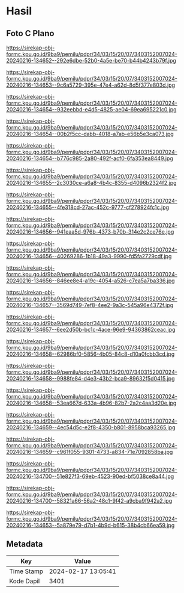 # Hasil

## Foto C Plano

https://sirekap-obj-formc.kpu.go.id/9ba9/pemilu/pdpr/34/03/15/20/07/3403152007024-20240216-134652--292e6dbe-52b0-4a5e-be70-b44b4243b79f.jpg

https://sirekap-obj-formc.kpu.go.id/9ba9/pemilu/pdpr/34/03/15/20/07/3403152007024-20240216-134653--9c6a5729-395e-47e4-a62d-8d5f377e803d.jpg

https://sirekap-obj-formc.kpu.go.id/9ba9/pemilu/pdpr/34/03/15/20/07/3403152007024-20240216-134654--932eebbd-e4d5-4825-ae04-69ea695221c0.jpg

https://sirekap-obj-formc.kpu.go.id/9ba9/pemilu/pdpr/34/03/15/20/07/3403152007024-20240216-134654--00b2f5cc-dabb-4018-a7ab-e56b5e3ca073.jpg

https://sirekap-obj-formc.kpu.go.id/9ba9/pemilu/pdpr/34/03/15/20/07/3403152007024-20240216-134654--b776c985-2a80-492f-acf0-6fa353ea8449.jpg

https://sirekap-obj-formc.kpu.go.id/9ba9/pemilu/pdpr/34/03/15/20/07/3403152007024-20240216-134655--2c3030ce-a6a8-4b4c-8355-d4096b2324f2.jpg

https://sirekap-obj-formc.kpu.go.id/9ba9/pemilu/pdpr/34/03/15/20/07/3403152007024-20240216-134655--4fe318cd-27ac-452c-9777-cf278924fc1c.jpg

https://sirekap-obj-formc.kpu.go.id/9ba9/pemilu/pdpr/34/03/15/20/07/3403152007024-20240216-134656--941eaa5d-976b-4373-b70b-314e2c2ce76e.jpg

https://sirekap-obj-formc.kpu.go.id/9ba9/pemilu/pdpr/34/03/15/20/07/3403152007024-20240216-134656--40269286-1b18-49a3-9990-fd5fa2729cdf.jpg

https://sirekap-obj-formc.kpu.go.id/9ba9/pemilu/pdpr/34/03/15/20/07/3403152007024-20240216-134656--846ee8e4-a19c-4054-a526-c7ea5a7ba336.jpg

https://sirekap-obj-formc.kpu.go.id/9ba9/pemilu/pdpr/34/03/15/20/07/3403152007024-20240216-134657--3569d749-7ef8-4ee2-9a3c-545a96e4372f.jpg

https://sirekap-obj-formc.kpu.go.id/9ba9/pemilu/pdpr/34/03/15/20/07/3403152007024-20240216-134657--6ee2d50b-bc1c-4ace-96e9-94363862ceac.jpg

https://sirekap-obj-formc.kpu.go.id/9ba9/pemilu/pdpr/34/03/15/20/07/3403152007024-20240216-134658--62986bf0-5856-4b05-84c8-d10a0fcbb3cd.jpg

https://sirekap-obj-formc.kpu.go.id/9ba9/pemilu/pdpr/34/03/15/20/07/3403152007024-20240216-134658--9988fe84-d4e3-43b2-bca9-89632f5d0415.jpg

https://sirekap-obj-formc.kpu.go.id/9ba9/pemilu/pdpr/34/03/15/20/07/3403152007024-20240216-134658--53ea667d-633a-4b96-82b7-2a2c4aa3d20e.jpg

https://sirekap-obj-formc.kpu.go.id/9ba9/pemilu/pdpr/34/03/15/20/07/3403152007024-20240216-134659--4ec54d5c-e2f8-4350-b801-8958bca93265.jpg

https://sirekap-obj-formc.kpu.go.id/9ba9/pemilu/pdpr/34/03/15/20/07/3403152007024-20240216-134659--c961f055-9301-4733-a834-71e7092858ba.jpg

https://sirekap-obj-formc.kpu.go.id/9ba9/pemilu/pdpr/34/03/15/20/07/3403152007024-20240216-134700--51e827f3-69eb-4523-90ed-bf5038ce8a44.jpg

https://sirekap-obj-formc.kpu.go.id/9ba9/pemilu/pdpr/34/03/15/20/07/3403152007024-20240216-134700--58321a66-56a2-48c1-9f42-a9cba9f942a2.jpg

https://sirekap-obj-formc.kpu.go.id/9ba9/pemilu/pdpr/34/03/15/20/07/3403152007024-20240216-134653--5a879e79-d7b1-4b9d-b615-38b4cb66ea59.jpg


## Metadata

| Key        | Value               |
| ---------- | ------------------- |
| Time Stamp | 2024-02-17 13:05:41 |
| Kode Dapil | 3401                |



